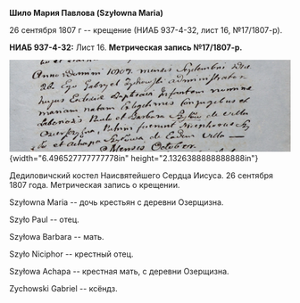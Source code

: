 **Шило Мария Павлова (Szyłowna Maria)**

26 сентября 1807 г -- крещение (НИАБ 937-4-32, лист 16, №17/1807-р).

**НИАБ 937-4-32:** Лист 16. **Метрическая запись №17/1807-р.**

![](./media/d5cdf06468190370cbffc70e5b079aa166101245.png){width="6.496527777777778in"
height="2.1326388888888888in"}

Дедиловичский костел Наисвятейшего Сердца Иисуса. 26 сентября 1807 года.
Метрическая запись о крещении.

Szyłowna Maria -- дочь крестьян с деревни Озерщизна.

Szyło Paul -- отец.

Szyłowa Barbara -- мать.

Szyło Niciphor -- крестный отец.

Szyłowa Achapa -- крестная мать, с деревни Озерщизна.

Zychowski Gabriel -- ксёндз.
